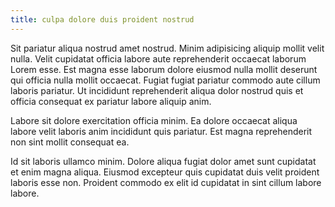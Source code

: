 ```yaml
---
title: culpa dolore duis proident nostrud
---
```


Sit pariatur aliqua nostrud amet nostrud. Minim adipisicing aliquip mollit velit nulla. Velit cupidatat officia labore aute reprehenderit occaecat laborum Lorem esse. Est magna esse laborum dolore eiusmod nulla mollit deserunt qui officia nulla mollit occaecat. Fugiat fugiat pariatur commodo aute cillum laboris pariatur. Ut incididunt reprehenderit aliqua dolor nostrud quis et officia consequat ex pariatur labore aliquip anim.

Labore sit dolore exercitation officia minim. Ea dolore occaecat aliqua labore velit laboris anim incididunt quis pariatur. Est magna reprehenderit non sint mollit consequat ea.

Id sit laboris ullamco minim. Dolore aliqua fugiat dolor amet sunt cupidatat et enim magna aliqua. Eiusmod excepteur quis cupidatat duis velit proident laboris esse non. Proident commodo ex elit id cupidatat in sint cillum labore labore.